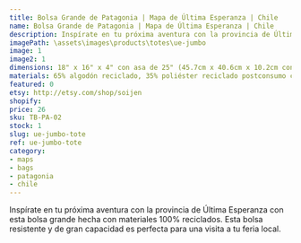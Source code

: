 ```yaml
---
title: Bolsa Grande de Patagonia | Mapa de Última Esperanza | Chile
name: Bolsa Grande de Patagonia | Mapa de Última Esperanza | Chile
description: Inspírate en tu próxima aventura con la provincia de Última Esperanza con esta bolsa grande hecha con materiales 100% reciclados.
imagePath: \assets\images\products\totes\ue-jumbo
image: 1
image2: 1
dimensions: 18" x 16" x 4" con asa de 25" (45.7cm x 40.6cm x 10.2cm con asa de 63.5cm)
materials: 65% algodón reciclado, 35% poliéster reciclado postconsumo certificado
featured: 0
etsy: http://etsy.com/shop/soijen
shopify: 
price: 26
sku: TB-PA-02
stock: 1
slug: ue-jumbo-tote
ref: ue-jumbo-tote
category:
- maps
- bags
- patagonia
- chile
---
```


Inspírate en tu próxima aventura con la provincia de Última Esperanza con esta bolsa grande hecha con materiales 100% reciclados. Esta bolsa resistente y de gran capacidad es perfecta para una visita a tu feria local.
